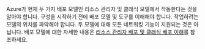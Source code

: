 Azure가 현재 두 가지 배포 모델인 리소스 관리자 및 클래식 모델에서 작동한다는 것을 알아야 합니다. 구성을 시작하기 전에 배포 모델 및 도구를 이해해야 합니다. 작업하려는 모델의 위치를 파악해야 합니다. 두 모델에 대해 모든 네트워킹 기능이 지원되는 것은 아닙니다. 배포 모델에 대한 자세한 내용은 [리소스 관리자 배포 및 클래식 배포 이해](../articles/resource-manager-deployment-model.md)를 참조하세요.

<!---HONumber=AcomDC_0504_2016-->